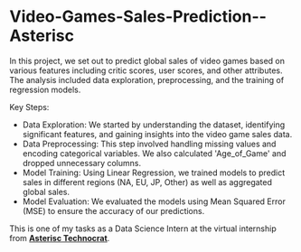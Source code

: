# Video-Games-Sales-Prediction--Asterisc

In this project, we set out to predict global sales of video games based on various features including critic scores, user scores, and other attributes. The analysis included data exploration, preprocessing, and the training of regression models.

Key Steps:
- Data Exploration: We started by understanding the dataset, identifying significant features, and gaining insights into the video game sales data.
- Data Preprocessing: This step involved handling missing values and encoding categorical variables. We also calculated 'Age_of_Game' and dropped unnecessary columns.
- Model Training: Using Linear Regression, we trained models to predict sales in different regions (NA, EU, JP, Other) as well as aggregated global sales.
- Model Evaluation: We evaluated the models using Mean Squared Error (MSE) to ensure the accuracy of our predictions.

This is one of my tasks as a Data Science Intern at the virtual internship from [**Asterisc Technocrat**](https://www.linkedin.com/company/asterisc-technocrat/).
